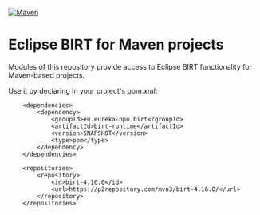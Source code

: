 [![Maven](https://img.shields.io/maven-central/v/eu.eureka-bpo.birt/birt-runtime.svg)](https://repo.maven.apache.org/maven2/eu/eureka-bpo/birt/birt-runtime/)

# Eclipse BIRT for Maven projects

Modules of this repository provide access to Eclipse BIRT functionality for Maven-based projects.

Use it by declaring in your project's pom.xml:

```
	<dependencies>
		<dependency>
			<groupId>eu.eureka-bpo.birt</groupId>
			<artifactId>birt-runtime</artifactId>
			<version>SNAPSHOT</version>
			<type>pom</type>
		</dependency>
	</dependencies>

	<repositories>
		<repository>
			<id>birt-4.16.0</id>
			<url>https://p2repository.com/mvn3/birt-4.16.0/</url>
		</repository>
	</repositories>
```
